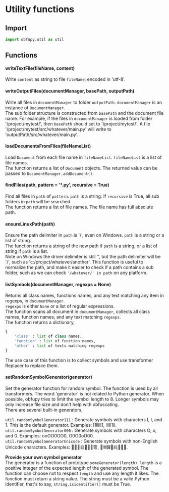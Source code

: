 # Utility functions

## Import

```python
import obfupy.util as util
```

## Functions

#### writeTextFile(fileName, content)

Write `content` as string to file `fileName`, encoded in 'utf-8'.

#### writeOutputFiles(documentManager, basePath, outputPath)

Write all files in `documentManager` to folder `outputPath`. `documentManager` is an instance of `DocumentManager`.  
The sub folder structure is constructed from `basePath` and the document file name. For example, if the files in `documentManager` is loaded from folder '/project/mytest/', then `basePath` should set to '/project/mytest/'. A file '/project/mytest/src/whatever/main.py' will write to 'outputPath/src/whatever/main.py'.

#### loadDocumentsFromFiles(fileNameList)

Load `Document` from each file name in `fileNameList`. `fileNameList` is a list of file names.  
The function returns a list of `Document` objects. The returned value can be passed to `DocumentManager.addDocument()`.

#### findFiles(path, pattern = '*.py', recursive = True)

Find all files in `path` of `pattern`. `path` is a string. If `recursive` is True, all sub folders in `path` will be searched.  
The function returns a list of file names. The file name has full absolute path.

#### ensureLinuxPath(path)

Ensure the path delimiter in `path` is '/', even on Windows. `path` is a string or a list of string.  
The function returns a string of the new path if `path` is a string, or a list of string if `path` is a list.  
Note on Windows the driver delimiter is still '\', but the path delimiter will be '/', such as 'c:\/project/whatever/another'.
This function is useful to normalize the path, and make it easier to check if a path contains a sub folder,
such as we can check `'/whatever/' in path` on any platform.

#### listSymbols(documentManager, regexps = None)

Returns all class names, functions names, and any text matching any item in regexps, in `documentManager`.  
`regexps` is either `None` or a list of regular expressions.  
The function scans all document in `documentManager`, collects all class names, function names, and any text matching `regexps`.  
The function returns a dictionary,  
```python
{
    'class' : list of class names,
    'function' : list of function names,
    'other' : list of texts matching regexps
}
```
The use case of this function is to collect symbols and use transformer Replacer to replace them.

#### setRandomSymbolGenerator(generator)

Set the generator function for random symbol. The function is used by all transformers. The word 'generator' is not related to Python generator. When possible, obfupy tries to limit the symbol length to 8. Longer symbols may only increase file size and don't help with obfuscating.  
There are several built-in generators,  

`util.randomSymbolGenerator111` : Generate symbols with characters I, l, and 1. This is the default generator. Examples: I1lllll1, llllI1lI.  
`util.randomSymbolGenerator000` : Generate symbols with characters O, o, and 0. Examples: ooOO0OO0, O0O0oO00.  
`util.randomSymbolGeneratorUnicode` : Generate symbols with non-English Unicode characters. Examples: 𢺐齍嬱𗱯𡪲𤥳𛂮雩, 𧓢ᗰ䮝𢔻𘒤𥤏𡄑𥮮.  

**Provide your own symbol generator**  
The generator is a function of prototype `someGenerator(length)`. `length` is a positive integer of the expected length of the generated symbol. The function can choose not to respect `length` and use any length it likes. The function must return a string value. The string must be a valid Python identifier, that's to say, `string.isidentifier()` must be True.
